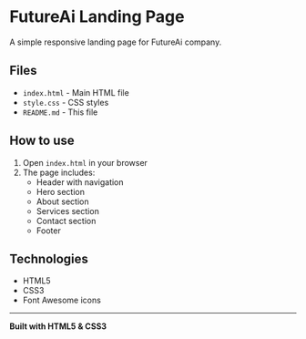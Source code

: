 # FutureAi Landing Page

A simple responsive landing page for FutureAi company.

## Files

- `index.html` - Main HTML file
- `style.css` - CSS styles
- `README.md` - This file

## How to use

1. Open `index.html` in your browser
2. The page includes:
   - Header with navigation
   - Hero section
   - About section
   - Services section
   - Contact section
   - Footer

## Technologies

- HTML5
- CSS3
- Font Awesome icons

---

**Built with HTML5 & CSS3** 
